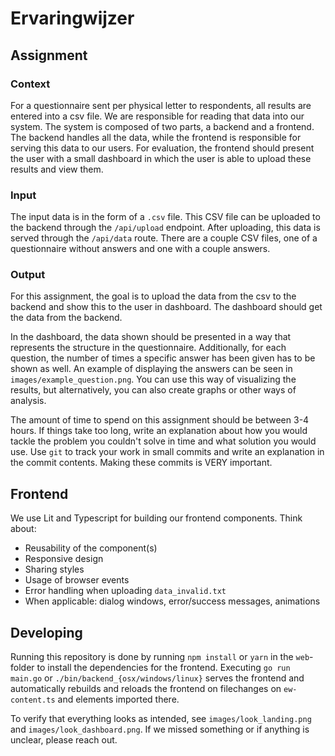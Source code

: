 # Ervaringwijzer

## Assignment

### Context
For a questionnaire sent per physical letter to respondents, all results are entered into a csv file. We are responsible for reading that data into our system. The system is composed of two parts, a backend and a frontend. The backend handles all the data, while the frontend is responsible for serving this data to our users. For evaluation, the frontend should present the user with a small dashboard in which the user is able to upload these results and view them.

### Input
The input data is in the form of a `.csv` file. This CSV file can be uploaded to the backend through the `/api/upload` endpoint. After uploading, this data is served through the `/api/data` route. There are a couple CSV files, one of a questionnaire without answers and one with a couple answers.

### Output
For this assignment, the goal is to upload the data from the csv to the backend and show this to the user in dashboard. The dashboard should get the data from the backend.

In the dashboard, the data shown should be presented in a way that represents the structure in the questionnaire. Additionally, for each question, the number of times a specific answer has been given has to be shown as well. An example of displaying the answers can be seen in `images/example_question.png`. You can use this way of visualizing the results, but alternatively, you can also create graphs or other ways of analysis.

The amount of time to spend on this assignment should be between 3-4 hours. If things take too long, write an explanation about how you would tackle the problem you couldn't solve in time and what solution you would use. Use `git` to track your work in small commits and write an explanation in the commit contents. Making these commits is VERY important.

## Frontend
We use Lit and Typescript for building our frontend components. Think about:
- Reusability of the component(s)
- Responsive design
- Sharing styles
- Usage of browser events
- Error handling when uploading `data_invalid.txt`
- When applicable: dialog windows, error/success messages, animations

## Developing
Running this repository is done by running `npm install` or `yarn` in the `web`-folder to install the dependencies for the frontend. Executing `go run main.go` or `./bin/backend_{osx/windows/linux}` serves the frontend and automatically rebuilds and reloads the frontend on filechanges on `ew-content.ts` and elements imported there.

To verify that everything looks as intended, see `images/look_landing.png` and `images/look_dashboard.png`. If we missed something or if anything is unclear, please reach out. 
